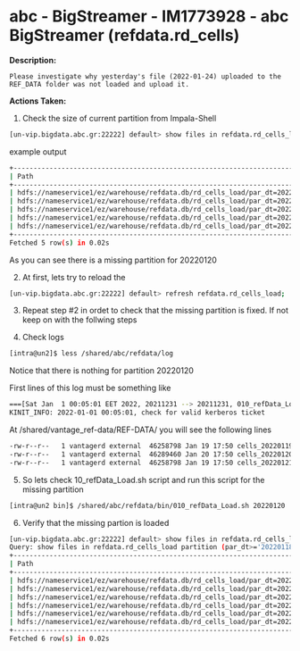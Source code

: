 # abc - BigStreamer - IM1773928  - abc BigStreamer (refdata.rd_cells)

<b>Description:</b>

```
Please investigate why yesterday's file (2022-01-24) uploaded to the REF_DATA folder was not loaded and upload it.
```

<b>Actions Taken:</b>

1. Check the size of current partition from Impala-Shell
``` bash
[un-vip.bigdata.abc.gr:22222] default> show files in refdata.rd_cells_load partition (par_dt>='20220118');
```
example output
``` bash
+----------------------------------------------------------------------------------------------+---------+-----------------+
| Path                                                                                         | Size    | Partition       |
+----------------------------------------------------------------------------------------------+---------+-----------------+
| hdfs://nameservice1/ez/warehouse/refdata.db/rd_cells_load/par_dt=20220118/cells_20220118.csv | 44.00MB | par_dt=20220118 |
| hdfs://nameservice1/ez/warehouse/refdata.db/rd_cells_load/par_dt=20220119/cells_20220119.csv | 44.12MB | par_dt=20220119 |
| hdfs://nameservice1/ez/warehouse/refdata.db/rd_cells_load/par_dt=20220121/cells_20220121.csv | 43.72MB | par_dt=20220121 |
| hdfs://nameservice1/ez/warehouse/refdata.db/rd_cells_load/par_dt=20220122/cells_20220122.csv | 43.64MB | par_dt=20220122 |
| hdfs://nameservice1/ez/warehouse/refdata.db/rd_cells_load/par_dt=20220123/cells_20220123.csv | 43.59MB | par_dt=20220123 |
+----------------------------------------------------------------------------------------------+---------+-----------------+
Fetched 5 row(s) in 0.02s
```

As you can see there is a missing partition for 20220120

2. At first, lets try to reload the 
``` bash
[un-vip.bigdata.abc.gr:22222] default> refresh refdata.rd_cells_load;
```

3. Repeat step #2 in ordet to check that the missing partition is fixed. If not keep on with the follwing steps

4. Check logs 
``` bash
[intra@un2]$ less /shared/abc/refdata/log
```

Notice that there is nothing for partition 20220120

First lines of this log must be something like 

``` bash
===[Sat Jan  1 00:05:01 EET 2022, 20211231 --> 20211231, 010_refData_Load.sh]===
KINIT_INFO: 2022-01-01 00:05:01, check for valid kerberos ticket
```
At /shared/vantage_ref-data/REF-DATA/ you will see the following lines 

``` bash
-rw-r--r--   1 vantagerd external  46258798 Jan 19 17:50 cells_20220119.csv.20220120.LOADED
-rw-r--r--   1 vantagerd external  46289460 Jan 20 17:50 cells_20220120.csv.gz NOT_LOADED
-rw-r--r--   1 vantagerd external  46258798 Jan 19 17:50 cells_20220121.csv.20220122.LOADED
```

5. So lets check 10_refData_Load.sh script and run this script for the missing partition 
``` bash
[intra@un2 bin]$ /shared/abc/refdata/bin/010_refData_Load.sh 20220120
```

6. Verify that the missing partion is loaded 
``` bash
[un-vip.bigdata.abc.gr:22222] default> show files in refdata.rd_cells_load partition (par_dt>='20220118');
Query: show files in refdata.rd_cells_load partition (par_dt>='20220118')
+----------------------------------------------------------------------------------------------+---------+-----------------+
| Path                                                                                         | Size    | Partition       |
+----------------------------------------------------------------------------------------------+---------+-----------------+
| hdfs://nameservice1/ez/warehouse/refdata.db/rd_cells_load/par_dt=20220118/cells_20220118.csv | 44.00MB | par_dt=20220118 |
| hdfs://nameservice1/ez/warehouse/refdata.db/rd_cells_load/par_dt=20220119/cells_20220119.csv | 44.12MB | par_dt=20220119 |
| hdfs://nameservice1/ez/warehouse/refdata.db/rd_cells_load/par_dt=20220120/cells_20220120.csv | 44.15MB | par_dt=20220120 |
| hdfs://nameservice1/ez/warehouse/refdata.db/rd_cells_load/par_dt=20220121/cells_20220121.csv | 43.72MB | par_dt=20220121 |
| hdfs://nameservice1/ez/warehouse/refdata.db/rd_cells_load/par_dt=20220122/cells_20220122.csv | 43.64MB | par_dt=20220122 |
| hdfs://nameservice1/ez/warehouse/refdata.db/rd_cells_load/par_dt=20220123/cells_20220123.csv | 43.59MB | par_dt=20220123 |
+----------------------------------------------------------------------------------------------+---------+-----------------+
Fetched 6 row(s) in 0.02s
```

